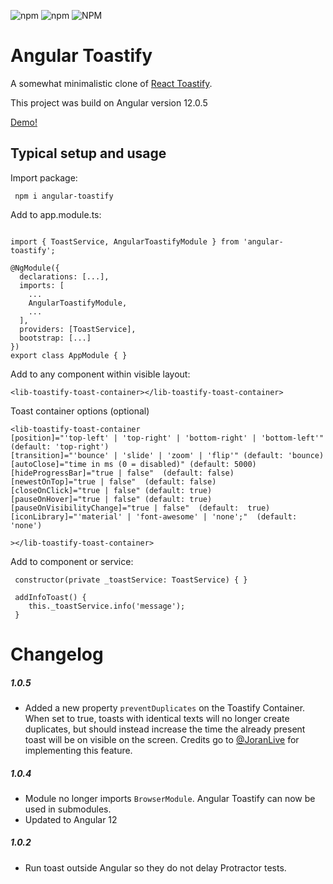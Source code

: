![npm](https://img.shields.io/npm/dm/angular-toastify.svg?label=%E2%8F%ACdownloads&style=for-the-badge)
![npm](https://img.shields.io/npm/v/angular-toastify.svg?style=for-the-badge)
![NPM](https://img.shields.io/npm/l/angular-toastify.svg?label=%F0%9F%93%9Clicense&style=for-the-badge)


# Angular Toastify
A somewhat minimalistic clone of [React Toastify](https://github.com/fkhadra/react-toastify).

This project was build on Angular version 12.0.5

[Demo!](https://scenius-software.github.io/angular-toastify/)

## Typical setup and usage

Import package:

``` npm i angular-toastify``` 

Add to app.module.ts:

```

import { ToastService, AngularToastifyModule } from 'angular-toastify'; 

@NgModule({
  declarations: [...],
  imports: [
    ...
    AngularToastifyModule,
    ...
  ],
  providers: [ToastService],
  bootstrap: [...]
})
export class AppModule { }

```

Add to any component within visible layout:
```
<lib-toastify-toast-container></lib-toastify-toast-container>
```

Toast container options (optional)

```
<lib-toastify-toast-container 
[position]="'top-left' | 'top-right' | 'bottom-right' | 'bottom-left'"  (default: 'top-right')
[transition]="'bounce' | 'slide' | 'zoom' | 'flip'" (default: 'bounce)
[autoClose]="time in ms (0 = disabled)" (default: 5000)
[hideProgressBar]="true | false"  (default: false)
[newestOnTop]="true | false"  (default: false)
[closeOnClick]="true | false" (default: true)
[pauseOnHover]="true | false" (default: true)
[pauseOnVisibilityChange]="true | false"  (default:  true)
[iconLibrary]="'material' | 'font-awesome' | 'none';"  (default: 'none')

></lib-toastify-toast-container>
```

Add to component or service:
```
 constructor(private _toastService: ToastService) { }

 addInfoToast() {
    this._toastService.info('message');
 }
```

# Changelog

##### 1.0.5

- Added a new property `preventDuplicates` on the Toastify Container. When set to true, toasts with identical texts will no longer create duplicates,
  but should instead increase the time the already present toast will be on visible on the screen. Credits go to [@JoranLive](https://github.com/JoranLive) for implementing this feature.

##### 1.0.4

- Module no longer imports `BrowserModule`. Angular Toastify can now be used in submodules.
- Updated to Angular 12

##### 1.0.2

- Run toast outside Angular so they do not delay Protractor tests.

